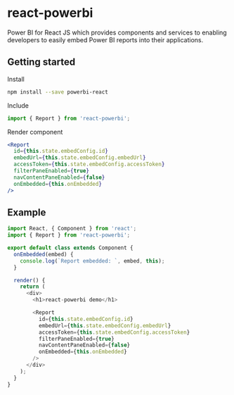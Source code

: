 # react-powerbi
Power BI for React JS which provides components and services to enabling developers to easily embed Power BI reports into their applications.

## Getting started

Install

```bash
npm install --save powerbi-react
```

Include

```javascript
import { Report } from 'react-powerbi';
```

Render component

```jsx
<Report 
  id={this.state.embedConfig.id}
  embedUrl={this.state.embedConfig.embedUrl}
  accessToken={this.state.embedConfig.accessToken}
  filterPaneEnabled={true}
  navContentPaneEnabled={false}
  onEmbedded={this.onEmbedded}
/>
```

## Example
```javascript
import React, { Component } from 'react';
import { Report } from 'react-powerbi';

export default class extends Component {
  onEmbedded(embed) {
    console.log(`Report embedded: `, embed, this);
  }

  render() {
    return (
      <div>
        <h1>react-powerbi demo</h1>

        <Report
          id={this.state.embedConfig.id}
          embedUrl={this.state.embedConfig.embedUrl}
          accessToken={this.state.embedConfig.accessToken}
          filterPaneEnabled={true}
          navContentPaneEnabled={false}
          onEmbedded={this.onEmbedded}
        />
      </div>
    );
  }
}

